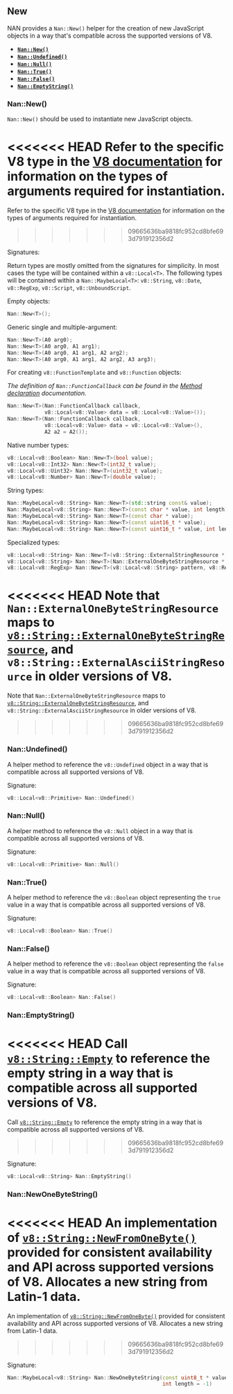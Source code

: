 ## New

NAN provides a `Nan::New()` helper for the creation of new JavaScript objects in a way that's compatible across the supported versions of V8.

 - <a href="#api_nan_new"><b><code>Nan::New()</code></b></a>
 - <a href="#api_nan_undefined"><b><code>Nan::Undefined()</code></b></a>
 - <a href="#api_nan_null"><b><code>Nan::Null()</code></b></a>
 - <a href="#api_nan_true"><b><code>Nan::True()</code></b></a>
 - <a href="#api_nan_false"><b><code>Nan::False()</code></b></a>
 - <a href="#api_nan_empty_string"><b><code>Nan::EmptyString()</code></b></a>


<a name="api_nan_new"></a>
### Nan::New()

`Nan::New()` should be used to instantiate new JavaScript objects.

<<<<<<< HEAD
Refer to the specific V8 type in the [V8 documentation](https://v8docs.nodesource.com/io.js-3.0/d1/d83/classv8_1_1_data.html) for information on the types of arguments required for instantiation.
=======
Refer to the specific V8 type in the [V8 documentation](https://v8docs.nodesource.com/io.js-3.3/d1/d83/classv8_1_1_data.html) for information on the types of arguments required for instantiation.
>>>>>>> 09665636ba9818fc952cd8bfe693d791912356d2

Signatures:

Return types are mostly omitted from the signatures for simplicity. In most cases the type will be contained within a `v8::Local<T>`. The following types will be contained within a `Nan::MaybeLocal<T>`: `v8::String`, `v8::Date`, `v8::RegExp`, `v8::Script`, `v8::UnboundScript`.

Empty objects:

```c++
Nan::New<T>();
```

Generic single and multiple-argument:

```c++
Nan::New<T>(A0 arg0);
Nan::New<T>(A0 arg0, A1 arg1);
Nan::New<T>(A0 arg0, A1 arg1, A2 arg2);
Nan::New<T>(A0 arg0, A1 arg1, A2 arg2, A3 arg3);
```

For creating `v8::FunctionTemplate` and `v8::Function` objects:

_The definition of `Nan::FunctionCallback` can be found in the [Method declaration](./methods.md#api_nan_method) documentation._

```c++
Nan::New<T>(Nan::FunctionCallback callback,
            v8::Local<v8::Value> data = v8::Local<v8::Value>());
Nan::New<T>(Nan::FunctionCallback callback,
            v8::Local<v8::Value> data = v8::Local<v8::Value>(),
            A2 a2 = A2());
```

Native number types:

```c++
v8::Local<v8::Boolean> Nan::New<T>(bool value);
v8::Local<v8::Int32> Nan::New<T>(int32_t value);
v8::Local<v8::Uint32> Nan::New<T>(uint32_t value);
v8::Local<v8::Number> Nan::New<T>(double value);
```

String types:

```c++
Nan::MaybeLocal<v8::String> Nan::New<T>(std::string const& value);
Nan::MaybeLocal<v8::String> Nan::New<T>(const char * value, int length);
Nan::MaybeLocal<v8::String> Nan::New<T>(const char * value);
Nan::MaybeLocal<v8::String> Nan::New<T>(const uint16_t * value);
Nan::MaybeLocal<v8::String> Nan::New<T>(const uint16_t * value, int length);
```

Specialized types:

```c++
v8::Local<v8::String> Nan::New<T>(v8::String::ExternalStringResource * value);
v8::Local<v8::String> Nan::New<T>(Nan::ExternalOneByteStringResource * value);
v8::Local<v8::RegExp> Nan::New<T>(v8::Local<v8::String> pattern, v8::RegExp::Flags flags);
```

<<<<<<< HEAD
Note that `Nan::ExternalOneByteStringResource` maps to [`v8::String::ExternalOneByteStringResource`](https://v8docs.nodesource.com/io.js-3.0/d9/db3/classv8_1_1_string_1_1_external_one_byte_string_resource.html), and `v8::String::ExternalAsciiStringResource` in older versions of V8.
=======
Note that `Nan::ExternalOneByteStringResource` maps to [`v8::String::ExternalOneByteStringResource`](https://v8docs.nodesource.com/io.js-3.3/d9/db3/classv8_1_1_string_1_1_external_one_byte_string_resource.html), and `v8::String::ExternalAsciiStringResource` in older versions of V8.
>>>>>>> 09665636ba9818fc952cd8bfe693d791912356d2


<a name="api_nan_undefined"></a>
### Nan::Undefined()

A helper method to reference the `v8::Undefined` object in a way that is compatible across all supported versions of V8.

Signature:

```c++
v8::Local<v8::Primitive> Nan::Undefined()
```

<a name="api_nan_null"></a>
### Nan::Null()

A helper method to reference the `v8::Null` object in a way that is compatible across all supported versions of V8.

Signature:

```c++
v8::Local<v8::Primitive> Nan::Null()
```

<a name="api_nan_true"></a>
### Nan::True()

A helper method to reference the `v8::Boolean` object representing the `true` value in a way that is compatible across all supported versions of V8.

Signature:

```c++
v8::Local<v8::Boolean> Nan::True()
```

<a name="api_nan_false"></a>
### Nan::False()

A helper method to reference the `v8::Boolean` object representing the `false` value in a way that is compatible across all supported versions of V8.

Signature:

```c++
v8::Local<v8::Boolean> Nan::False()
```

<a name="api_nan_empty_string"></a>
### Nan::EmptyString()

<<<<<<< HEAD
Call [`v8::String::Empty`](https://v8docs.nodesource.com/io.js-3.0/d2/db3/classv8_1_1_string.html#a7c1bc8886115d7ee46f1d571dd6ebc6d) to reference the empty string in a way that is compatible across all supported versions of V8.
=======
Call [`v8::String::Empty`](https://v8docs.nodesource.com/io.js-3.3/d2/db3/classv8_1_1_string.html#a7c1bc8886115d7ee46f1d571dd6ebc6d) to reference the empty string in a way that is compatible across all supported versions of V8.
>>>>>>> 09665636ba9818fc952cd8bfe693d791912356d2

Signature:

```c++
v8::Local<v8::String> Nan::EmptyString()
```


<a name="api_nan_new_one_byte_string"></a>
### Nan::NewOneByteString()

<<<<<<< HEAD
An implementation of [`v8::String::NewFromOneByte()`](https://v8docs.nodesource.com/io.js-3.0/d2/db3/classv8_1_1_string.html#a5264d50b96d2c896ce525a734dc10f09) provided for consistent availability and API across supported versions of V8. Allocates a new string from Latin-1 data.
=======
An implementation of [`v8::String::NewFromOneByte()`](https://v8docs.nodesource.com/io.js-3.3/d2/db3/classv8_1_1_string.html#a5264d50b96d2c896ce525a734dc10f09) provided for consistent availability and API across supported versions of V8. Allocates a new string from Latin-1 data.
>>>>>>> 09665636ba9818fc952cd8bfe693d791912356d2

Signature:

```c++
Nan::MaybeLocal<v8::String> Nan::NewOneByteString(const uint8_t * value,
                                                  int length = -1)
```
